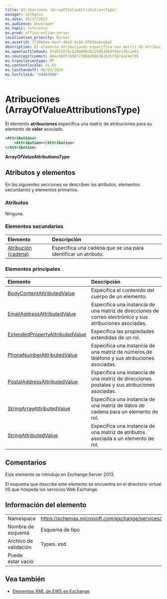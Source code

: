 ```yaml
---
title: Atribuciones (ArrayOfValueAttributionsType)
manager: sethgros
ms.date: 09/17/2015
ms.audience: Developer
ms.topic: reference
ms.prod: office-online-server
localization_priority: Normal
ms.assetid: 7f36b6ee-8ecf-48c9-8cb6-dfb2da0ce2a2
description: El elemento atribuciones especifica una matriz de atribuciones para su elemento de valor asociado.
ms.openlocfilehash: 9fd552670c529009838125063869f65e130c1e63
ms.sourcegitcommit: 88ec988f2bb67c1866d06b361615f3674a24e795
ms.translationtype: MT
ms.contentlocale: es-ES
ms.lasthandoff: 06/03/2020
ms.locfileid: "44463996"
---
```

# <a name="attributions-arrayofvalueattributionstype"></a>Atribuciones (ArrayOfValueAttributionsType)

El elemento **atribuciones** especifica una matriz de atribuciones para su elemento de **valor** asociado. 
  
```XML
<Attributions>
    <Attribution></Attribution>
</Attribution>
```

 **ArrayOfValueAttributionsType**
## <a name="attributes-and-elements"></a>Atributos y elementos

En las siguientes secciones se describen los atributos, elementos secundarios y elementos primarios.
  
### <a name="attributes"></a>Atributos

Ninguna.
  
### <a name="child-elements"></a>Elementos secundarios

|**Elemento**|**Descripción**|
|:-----|:-----|
|[Atribución (cadena)](attribution-string.md) <br/> |Especifica una cadena que se usa para identificar un atributo.  <br/> |
   
### <a name="parent-elements"></a>Elementos principales

|**Elemento**|**Descripción**|
|:-----|:-----|
|[BodyContentAttributedValue](bodycontentattributedvalue.md) <br/> |Especifica el contenido del cuerpo de un elemento.  <br/> |
|[EmailAddressAttributedValue](emailaddressattributedvalue.md) <br/> |Especifica una instancia de una matriz de direcciones de correo electrónico y sus atribuciones asociadas.  <br/> |
|[ExtendedPropertyAttributedValue](extendedpropertyattributedvalue.md) <br/> |Especifica las propiedades extendidas de un rol.  <br/> |
|[PhoneNumberAttributedValue](phonenumberattributedvalue.md) <br/> |Especifica una instancia de una matriz de números de teléfono y sus atribuciones asociadas.  <br/> |
|[PostalAddressAttributedValue](postaladdressattributedvalue.md) <br/> |Especifica una instancia de una matriz de direcciones postales y sus atribuciones asociadas.  <br/> |
|[StringArrayAttributedValue](stringarrayattributedvalue.md) <br/> |Especifica una instancia de una matriz de datos de cadena para un elemento de rol.  <br/> |
|[StringAttributedValue](stringattributedvalue.md) <br/> |Especifica una instancia de una matriz de atributos asociada a un elemento de rol.  <br/> |
   
## <a name="remarks"></a>Comentarios

Este elemento se introdujo en Exchange Server 2013.
  
El esquema que describe este elemento se encuentra en el directorio virtual IIS que hospeda los servicios Web Exchange.
  
## <a name="element-information"></a>Información del elemento

|||
|:-----|:-----|
|Namespace  <br/> |https://schemas.microsoft.com/exchange/services/2006/types  <br/> |
|Nombre de esquema  <br/> |Esquema de tipo  <br/> |
|Archivo de validación  <br/> |Types. xsd  <br/> |
|Puede estar vacío  <br/> ||
   
## <a name="see-also"></a>Vea también

- [Elementos XML de EWS en Exchange](ews-xml-elements-in-exchange.md)

